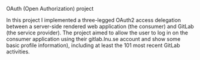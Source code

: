 OAuth (Open Authorization) project

In this project I implemented a three-legged OAuth2 access delegation between a server-side rendered web application (the consumer) and GitLab (the service provider).
The project aimed to allow the user to log in on the consumer application using their gitlab.lnu.se account and show some basic profile information), including at least the 101 
most recent GitLab activities.
